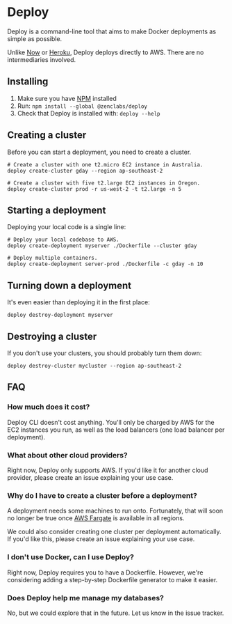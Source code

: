 # Deploy

Deploy is a command-line tool that aims to make Docker deployments as simple as possible.

Unlike [Now](https://zeit.co/now) or [Heroku](https://devcenter.heroku.com/articles/heroku-cli), Deploy deploys directly to AWS. There are no intermediaries involved.

## Installing

1. Make sure you have [NPM](https://www.npmjs.com/get-npm) installed
2. Run: `npm install --global @zenclabs/deploy`
3. Check that Deploy is installed with: `deploy --help`

## Creating a cluster

Before you can start a deployment, you need to create a cluster.

```shell
# Create a cluster with one t2.micro EC2 instance in Australia.
deploy create-cluster gday --region ap-southeast-2

# Create a cluster with five t2.large EC2 instances in Oregon.
deploy create-cluster prod -r us-west-2 -t t2.large -n 5
```

## Starting a deployment

Deploying your local code is a single line:

```shell
# Deploy your local codebase to AWS.
deploy create-deployment myserver ./Dockerfile --cluster gday

# Deploy multiple containers.
deploy create-deployment server-prod ./Dockerfile -c gday -n 10
```

## Turning down a deployment

It's even easier than deploying it in the first place:

```shell
deploy destroy-deployment myserver
```

## Destroying a cluster

If you don't use your clusters, you should probably turn them down:

```shell
deploy destroy-cluster mycluster --region ap-southeast-2
```

## FAQ

### How much does it cost?

Deploy CLI doesn't cost anything. You'll only be charged by AWS for the EC2 instances you run, as well as the load balancers (one load balancer per deployment).

### What about other cloud providers?

Right now, Deploy only supports AWS. If you'd like it for another cloud provider, please create an issue explaining your use case.

### Why do I have to create a cluster before a deployment?

A deployment needs some machines to run onto. Fortunately, that will soon no longer be true once [AWS Fargate](https://aws.amazon.com/fargate/) is available in all regions.

We could also consider creating one cluster per deployment automatically. If you'd like this, please create an issue explaining your use case.

### I don't use Docker, can I use Deploy?

Right now, Deploy requires you to have a Dockerfile. However, we're considering adding a step-by-step Dockerfile generator to make it easier.

### Does Deploy help me manage my databases?

No, but we could explore that in the future. Let us know in the issue tracker.
